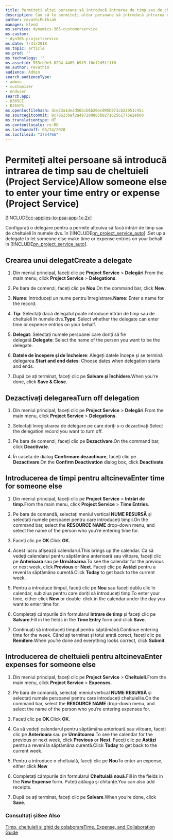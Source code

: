 ```yaml
---
title: Permiteți altei persoane să introducă intrarea de timp sau de cheltuieli
description: Cum să le permiteți altor persoane să introducă intrarea de timp sau de cheltuieli în Project Service
author: revathiMuthiah
manager: kfend
ms.service: dynamics-365-customerservice
ms.custom:
- dyn365-projectservice
ms.date: 7/31/2018
ms.topic: article
ms.prod: ''
ms.technology: ''
ms.assetid: 553cb9e3-8294-4469-b9f5-f0ef2d51f1f0
ms.author: revathim
audience: Admin
search.audienceType:
- admin
- customizer
- enduser
search.app:
- D365CE
- D365PS
ms.openlocfilehash: dce23a1de2d56bcb6b20ec095b971cb23951c45c
ms.sourcegitcommit: 8c786230ef2a497280885b827162561776e2eb00
ms.translationtype: HT
ms.contentlocale: ro-RO
ms.lasthandoff: 03/24/2020
ms.locfileid: "3754766"
---
```

# <a name="allow-someone-else-to-enter-your-time-entry-or-expense-project-service"></a><span data-ttu-id="886b2-103">Permiteți altei persoane să introducă intrarea de timp sau de cheltuieli (Project Service)</span><span class="sxs-lookup"><span data-stu-id="886b2-103">Allow someone else to enter your time entry or expense (Project Service)</span></span>

[!INCLUDE[cc-applies-to-psa-app-1x-2x](../includes/cc-applies-to-psa-app-1x-2x.md)]

<span data-ttu-id="886b2-104">Configurați o delegare pentru a permite altcuiva să facă intrări de timp sau de cheltuieli în numele dvs. în [!INCLUDE[pn_project_service_auto](../includes/pn-project-service-auto.md)] .</span><span class="sxs-lookup"><span data-stu-id="886b2-104">Set up a delegate to let someone else make time or expense entries on your behalf in [!INCLUDE[pn_project_service_auto](../includes/pn-project-service-auto.md)].</span></span>  
  
## <a name="create-a-delegate"></a><span data-ttu-id="886b2-105">Crearea unui delegat</span><span class="sxs-lookup"><span data-stu-id="886b2-105">Create a delegate</span></span>  
  
1.  <span data-ttu-id="886b2-106">Din meniul principal, faceți clic pe **Project Service** > **Delegări**.</span><span class="sxs-lookup"><span data-stu-id="886b2-106">From the main menu, click **Project Service** > **Delegations**.</span></span>  
  
2.  <span data-ttu-id="886b2-107">Pe bara de comenzi, faceți clic pe **Nou**.</span><span class="sxs-lookup"><span data-stu-id="886b2-107">On the command bar, click **New**.</span></span>  
  
3. <span data-ttu-id="886b2-108">**Nume**: Introduceți un nume pentru înregistrare.</span><span class="sxs-lookup"><span data-stu-id="886b2-108">**Name**: Enter a name for the record.</span></span>  
  
4. <span data-ttu-id="886b2-109">**Tip**: Selectați dacă delegatul poate introduce intrări de timp sau de cheltuieli în numele dvs.</span><span class="sxs-lookup"><span data-stu-id="886b2-109">**Type**: Select whether the delegate can enter time or expense entries on your behalf.</span></span>  
  
5. <span data-ttu-id="886b2-110">**Delegat**: Selectați numele persoanei care doriți să fie delegată.</span><span class="sxs-lookup"><span data-stu-id="886b2-110">**Delegate**: Select the name of the person you want to be the delegate.</span></span>  
  
6. <span data-ttu-id="886b2-111">**Datele de începere și de încheiere**: Alegeți datele începe și se termină delegarea.</span><span class="sxs-lookup"><span data-stu-id="886b2-111">**Start and end dates**: Choose dates when delegation starts and ends.</span></span>  
  
7.  <span data-ttu-id="886b2-112">După ce ați terminat, faceți clic pe **Salvare și închidere**.</span><span class="sxs-lookup"><span data-stu-id="886b2-112">When you're done, click **Save & Close**.</span></span>  
  
## <a name="turn-off-delegation"></a><span data-ttu-id="886b2-113">Dezactivați delegarea</span><span class="sxs-lookup"><span data-stu-id="886b2-113">Turn off delegation</span></span>  
  
1.  <span data-ttu-id="886b2-114">Din meniul principal, faceți clic pe **Project Service** > **Delegări**.</span><span class="sxs-lookup"><span data-stu-id="886b2-114">From the main menu, click **Project Service** > **Delegations**.</span></span>  
  
2.  <span data-ttu-id="886b2-115">Selectați înregistrarea de delegare pe care doriți s-o dezactivați.</span><span class="sxs-lookup"><span data-stu-id="886b2-115">Select the delegation record you want to turn off.</span></span>  
  
3.  <span data-ttu-id="886b2-116">Pe bara de comenzi, faceți clic pe **Dezactivare**.</span><span class="sxs-lookup"><span data-stu-id="886b2-116">On the command bar, click **Deactivate**.</span></span>  
  
4.  <span data-ttu-id="886b2-117">În caseta de dialog **Confirmare dezactivare**, faceți clic pe **Dezactivare**.</span><span class="sxs-lookup"><span data-stu-id="886b2-117">On the **Confirm Deactivation** dialog box, click **Deactivate**.</span></span>  
  
## <a name="enter-time-for-someone-else"></a><span data-ttu-id="886b2-118">Introducerea de timpi pentru altcineva</span><span class="sxs-lookup"><span data-stu-id="886b2-118">Enter time for someone else</span></span>  
  
1.  <span data-ttu-id="886b2-119">Din meniul principal, faceți clic pe **Project Service** > **Intrări de timp**.</span><span class="sxs-lookup"><span data-stu-id="886b2-119">From the main menu, click **Project Service** > **Time Entries**.</span></span>  
  
2.  <span data-ttu-id="886b2-120">Pe bara de comandă, selectați meniul vertical **NUME RESURSĂ** și selectați numele persoanei pentru care introduceți timpii.</span><span class="sxs-lookup"><span data-stu-id="886b2-120">On the command bar, select the **RESOURCE NAME** drop-down menu, and select the name of the person who you’re entering time for.</span></span>  
  
3.  <span data-ttu-id="886b2-121">Faceți clic pe **OK**.</span><span class="sxs-lookup"><span data-stu-id="886b2-121">Click **OK**.</span></span>  
  
4.  <span data-ttu-id="886b2-122">Acest lucru afișează calendarul.</span><span class="sxs-lookup"><span data-stu-id="886b2-122">This brings up the calendar.</span></span> <span data-ttu-id="886b2-123">Ca să vedeți calendarul pentru săptămâna anterioară sau viitoare, faceți clic pe **Anterioara** sau pe **Următoarea**.</span><span class="sxs-lookup"><span data-stu-id="886b2-123">To see the calendar for the previous or next week, click **Previous** or **Next**.</span></span> <span data-ttu-id="886b2-124">Faceți clic pe **Astăzi** pentru a reveni la săptămâna curentă.</span><span class="sxs-lookup"><span data-stu-id="886b2-124">Click **Today** to get back to the current week.</span></span>  
  
5.  <span data-ttu-id="886b2-125">Pentru a introduce timpul, faceți clic pe **Nou** sau faceți dublu clic în calendar, sub ziua pentru care doriți să introduceți timp.</span><span class="sxs-lookup"><span data-stu-id="886b2-125">To enter your time, either click **New** or double-click in the calendar under the day you want to enter time for.</span></span>  
  
6.  <span data-ttu-id="886b2-126">Completați câmpurile din formularul **Intrare de timp** și faceți clic pe **Salvare**.</span><span class="sxs-lookup"><span data-stu-id="886b2-126">Fill in the fields in the **Time Entry** form and click **Save**.</span></span>  
  
7.  <span data-ttu-id="886b2-127">Continuați să introduceți timpul pentru săptămână.</span><span class="sxs-lookup"><span data-stu-id="886b2-127">Continue entering time for the week.</span></span> <span data-ttu-id="886b2-128">Când ați terminat și totul arată corect, faceți clic pe **Remitere**.</span><span class="sxs-lookup"><span data-stu-id="886b2-128">When you’re done and everything looks correct, click **Submit**.</span></span>  
  
## <a name="enter-expenses-for-someone-else"></a><span data-ttu-id="886b2-129">Introducerea de cheltuieli pentru altcineva</span><span class="sxs-lookup"><span data-stu-id="886b2-129">Enter expenses for someone else</span></span>  
  
1.  <span data-ttu-id="886b2-130">Din meniul principal, faceți clic pe **Project Service** > **Cheltuieli**.</span><span class="sxs-lookup"><span data-stu-id="886b2-130">From the main menu, click **Project Service** > **Expenses**.</span></span>  
  
2.  <span data-ttu-id="886b2-131">Pe bara de comandă, selectați meniul vertical **NUME RESURSĂ** și selectați numele persoanei pentru care introduceți cheltuielile.</span><span class="sxs-lookup"><span data-stu-id="886b2-131">On the command bar, select the **RESOURCE NAME** drop-down menu, and select the name of the person who you’re entering expenses for.</span></span>  
  
3.  <span data-ttu-id="886b2-132">Faceți clic pe **OK**.</span><span class="sxs-lookup"><span data-stu-id="886b2-132">Click **OK**.</span></span>  
  
4.  <span data-ttu-id="886b2-133">Ca să vedeți calendarul pentru săptămâna anterioară sau viitoare, faceți clic pe **Anterioara** sau pe **Următoarea**.</span><span class="sxs-lookup"><span data-stu-id="886b2-133">To see the calendar for the previous or next week, click **Previous** or **Next**.</span></span> <span data-ttu-id="886b2-134">Faceți clic pe **Astăzi** pentru a reveni la săptămâna curentă.</span><span class="sxs-lookup"><span data-stu-id="886b2-134">Click **Today** to get back to the current week.</span></span>  
  
5.  <span data-ttu-id="886b2-135">Pentru a introduce o cheltuială, faceți clic pe **Nou**</span><span class="sxs-lookup"><span data-stu-id="886b2-135">To enter an expense, either click **New**</span></span>  
  
6.  <span data-ttu-id="886b2-136">Completați câmpurile din formularul **Cheltuială nouă**.</span><span class="sxs-lookup"><span data-stu-id="886b2-136">Fill in the fields in the **New Expense** form.</span></span> <span data-ttu-id="886b2-137">Puteți adăuga și chitanțe.</span><span class="sxs-lookup"><span data-stu-id="886b2-137">You can also add receipts.</span></span>  
  
7.  <span data-ttu-id="886b2-138">După ce ați terminat, faceți clic pe **Salvare**.</span><span class="sxs-lookup"><span data-stu-id="886b2-138">When you’re done, click **Save**.</span></span>  
  
### <a name="see-also"></a><span data-ttu-id="886b2-139">Consultați și</span><span class="sxs-lookup"><span data-stu-id="886b2-139">See Also</span></span>  
 [<span data-ttu-id="886b2-140">Timp, cheltuieli și ghid de colaborare</span><span class="sxs-lookup"><span data-stu-id="886b2-140">Time, Expense, and Collaboration Guide</span></span>](../project-service/time-expense-collaboration-guide.md)
